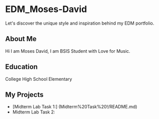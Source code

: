 # EDM_Moses-David
Let's discover the unique style and inspiration behind my EDM portfolio.

## About Me ##
Hi I am Moses David, I am BSIS Student with Love for Music.

## Education ##
College
High School
Elementary

## My Projects ##
- [Midterm Lab Task 1:] (Midterm%20Task%20!/README.md)
- Midterm Lab Task 2:

